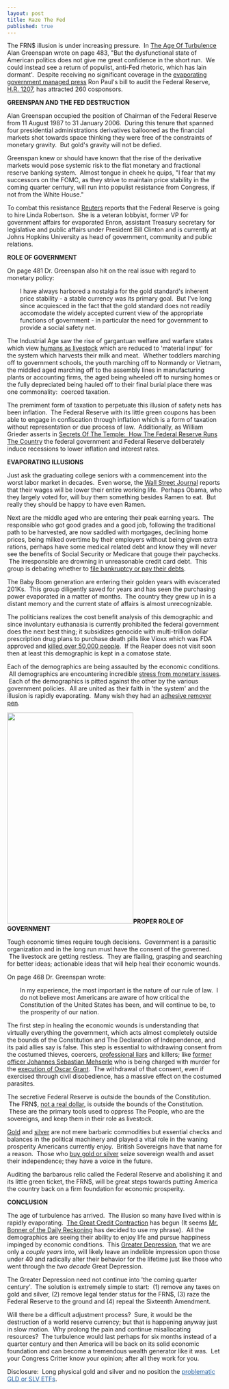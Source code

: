 ```yaml
---
layout: post
title: Raze The Fed
published: true
---
```

<p>The FRN$ illusion is under increasing pressure.  In <a title="The Age of Turbulence" href="http://www.runtogold.com/ageofturbulencebook" target="_blank">The Age Of Turbulence</a> Alan Greenspan wrote on page 483, "But the dysfunctional state of American politics does not give me great confidence in the short run.  We could instead see a return of populist, anti-Fed rhetoric, which has lain dormant'.  Despite receiving no significant coverage in the <a title="government managed press" href="http://www.runtogold.com/2009/03/newspapers-evaporating-at-tremendous-speeds/" target="_blank">evaporating government managed press</a> Ron Paul's bill to audit the Federal Reserve, <a title="HR 1207" href="http://www.govtrack.us/congress/bill.xpd?bill=h111-1207" target="_blank">H.R. 1207</a>, has attracted 260 cosponsors.</p>
<p><strong>GREENSPAN AND THE FED DESTRUCTION</strong></p>
<p>Alan Greenspan occupied the position of Chairman of the Federal Reserve from 11 August 1987 to 31 January 2006.  During this tenure that spanned four presidential administrations derivatives ballooned as the financial markets shot towards space thinking they were free of the constraints of monetary gravity.  But gold's gravity will not be defied.</p>
<p>Greenspan knew or should have known that the rise of the derivative markets would pose systemic risk to the fiat monetary and fractional reserve banking system.  Almost tongue in cheek he quips, "I fear that my successors on the FOMC, as they strive to maintain price stability in the coming quarter century, will run into populist resistance from Congress, if not from the White House."</p>
<p>To combat this resistance <a title="Fed hiring veteran lobbyist" href="http://www.reuters.com/article/politicsNews/idUSTRE55460K20090605" target="_blank">Reuters</a> reports that the Federal Reserve is going to hire Linda Robertson.  She is a veteran lobbyist, former VP for government affairs for evaporated Enron, assistant Treasury secretary for legislative and public affairs under President Bill Clinton and is currently at Johns Hopkins University as head of government, community and public relations.</p>
<p><strong>ROLE OF GOVERNMENT</strong></p>
<p>On page 481 Dr. Greenspan also hit on the real issue with regard to monetary policy:</p>
<p style="padding-left: 30px;">I have always harbored a nostalgia for the gold standard's inherent price stability - a stable currency was its primary goal.  But I've long since acquiesced in the fact that the gold standard does not readily accomodate the widely accepted current view of the appropriate functions of government - in particular the need for government to provide a social safety net.</p>
<p>The Industrial Age saw the rise of gargantuan welfare and warfare states which view <a title="humans as livestock" href="http://www.youtube.com/watch?v=P772Eb63qIY" target="_blank">humans as livestock</a> which are reduced to 'material input' for the system which harvests their milk and meat.  Whether toddlers marching off to government schools, the youth marching off to Normandy or Vietnam, the middled aged marching off to the assembly lines in manufacturing plants or accounting firms, the aged being wheeled off to nursing homes or the fully depreciated being hauled off to their final burial place there was one commonality:  coerced taxation.</p>
<p>The premiment form of taxation to perpetuate this illusion of safety nets has been inflation.  The Federal Reserve with its little green coupons has been able to engage in confiscation through inflation which is a form of taxation without representation or due process of law.  Additionally, as William Grieder asserts in <a title="Secrets of the Temple" href="http://www.runtogold.com/secretsofthetemplebook" target="_blank">Secrets Of The Temple:  How The Federal Reserve Runs The Country</a> the federal government and Federal Reserve deliberately induce recessions to lower inflation and interest rates.</p>
<p><strong>EVAPORATING ILLUSIONS</strong></p>
<p>Just ask the graduating college seniors with a commencement into the worst labor market in decades.  Even worse, the <a title="Curse of 2009" href="http://online.wsj.com/article/SB124181970915002009.html" target="_blank">Wall Street Journal</a> reports that their wages will be lower their entire working life.  Perhaps Obama, who they largely voted for, will buy them something besides Ramen to eat.  But really they should be happy to have even Ramen.</p>
<p>Next are the middle aged who are entering their peak earning years.  The responsible who got good grades and a good job, following the traditional path to be harvested, are now saddled with mortgages, declining home prices, being milked overtime by their employers without being given extra rations, perhaps have some medical related debt and know they will never see the benefits of Social Security or Medicare that gouge their paychecks.  The irresponsible are drowning in unreasonable credit card debt.  This group is debating whether to <a title="file bankruptcy or pay debts" href="http://www.latimes.com/business/la-fi-montalk12-2009jul12,0,7635459.column" target="_blank">file bankruptcy or pay their debts</a>.</p>
<p>The Baby Boom generation are entering their golden years with eviscerated 201Ks.  This group diligently saved for years and has seen the purchasing power evaporated in a matter of months.  The country they grew up in is a distant memory and the current state of affairs is almost unrecognizable.</p>
<p>The politicians realizes the cost benefit analysis of this demographic and since involuntary euthanasia is currently prohibited the federal government does the next best thing; it subsidizes genocide with multi-trillion dollar prescription drug plans to purchase death pills like Vioxx which was FDA approved and <a title="vioxx deaths" href="http://www.usatoday.com/life/lifestyle/2004-10-11-vioxx-main_x.htm?POE=click-refer" target="_blank">killed over 50,000 people</a>.  If the Reaper does not visit soon then at least this demographic is kept in a comatose state.</p>
<p>Each of the demographics are being assaulted by the economic conditions.  All demographics are encountering incredible <a title="money and stress" href="http://stress.about.com/od/moneyandemotions/Money_Emotions_and_Stress.htm" target="_blank">stress from monetary issues</a>.  Each of the demographics is pitted against the other by the various government policies.  All are united as their faith in 'the system' and the illusion is rapidly evaporating.  Many wish they had an <a title="adhesive remover pen" href="http://www.runtogold.com/adhesiveremoverpenbook" target="_blank">adhesive remover pen</a>.</p>
<p style="text-align: left;"><a href="http://www.runtogold.com/adhesiveremoverpenbook" target="_blank"><img class="aligncenter" title="Obama bumper sticker adhesive remover" src="{{ site.baseurl }}/images/obama-bumper-sticker-adhesive-remover.jpg" alt="" width="295" height="493" /></a><strong>PROPER ROLE OF GOVERNMENT</strong></p>
<p>Tough economic times require tough decisions.  Government is a parasitic organization and in the long run must have the consent of the governed.  The livestock are getting restless.  They are flailing, grasping and searching for better ideas; actionable ideas that will help heal their economic wounds.</p>
<p>On page 468 Dr. Greenspan wrote:</p>
<p style="padding-left: 30px;">In my experience, the most important is the nature of our rule of law.  I do not believe most Americans are aware of how critical the Constitution of the United States has been, and will continue to be, to the prosperity of our nation.</p>
<p>The first step in healing the economic wounds is understanding that virtually everything the government, which acts almost completely outside the bounds of the Constitution and The Declaration of Independence, and its paid allies say is false. This step is essential to withdrawing consent from the costumed thieves, coercers, <a title="professional liars" href="http://www.runtogold.com/2009/04/insane-psycho-sociopathic-court-economists/" target="_blank">professional liars</a> and killers; like <a title="oscar grant killing" href="http://en.wikipedia.org/wiki/BART_Police_shooting_of_Oscar_Grant" target="_blank">former officer Johannes Sebastian Mehserle</a> who is being charged with murder for the <a title="oscar grant execution" href="http://www.youtube.com/watch?v=bmJukcFzEX4" target="_blank">execution of Oscar Grant</a>.  The withdrawal of that consent, even if exercised through civil disobedience, has a massive effect on the costumed parasites.</p>
<p>The secretive Federal Reserve is outside the bounds of the Constitution.  The FRN$, <a title="what is a dollar" href="http://www.runtogold.com/2009/05/define-the-dollar-or-else/" target="_blank">not a real dollar</a>, is outside the bounds of the Constitution.  These are the primary tools used to oppress The People, who are the sovereigns, and keep them in their role as livestock.</p>
<p><a title="how to buy gold" href="http://how-to-buy-gold-safely.com/" target="_blank">Gold</a> and <a title="how to buy silver" href="http://how-to-buy-silver-safely.com/" target="_blank">silver</a> are not mere barbaric commodities but essential checks and balances in the political machinery and played a vital role in the waning prosperity Americans currently enjoy.  British Sovereigns have that name for a reason.  Those who <a title="how to buy gold or silver" href="http://www.runtogold.com/how-to-buy-gold-or-silver/" target="_blank">buy gold or silver</a> seize sovereign wealth and asset their independence; they have a voice in the future.</p>
<p>Auditing the barbarous relic called the Federal Reserve and abolishing it and its little green ticket, the FRN$, will be great steps towards putting America the country back on a firm foundation for economic prosperity.</p>
<p><strong>CONCLUSION</strong></p>
<p>The age of turbulence has arrived.  The illusion so many have lived within is rapidly evaporating.  <a title="the great credit contraction" href="http://www.creditcontraction.com" target="_blank">The Great Credit Contraction</a> has begun (It seems <a title="great credit contraction" href="http://dailyreckoning.com/the-great-credit-contraction-cometh/" target="_blank">Mr. Bonner of the Daily Reckoning</a> has decided to use my phrase).  All the demographics are seeing their ability to enjoy life and pursue happiness impinged by economic conditions.  This <a title="greater depression" href="http://www.runtogold.com/2009/03/how-to-intentionally-exacerbate-the-greater-depression/" target="_blank">Greater Depression</a>, that we are only a <em>couple years</em> into, will likely leave an indelible impression upon those under 40 and radically alter their behavior for the lifetime just like those who went through the <em>two decade</em> Great Depression.</p>
<p>The Greater Depression need not continue into 'the coming quarter century'.  The solution is extremely simple to start:  (1) remove any taxes on gold and silver, (2) remove legal tender status for the FRN$, (3) raze the Federal Reserve to the ground and (4) repeal the Sixteenth Amendment.</p>
<p>Will there be a difficult adjustment process?  Sure, it would be the destruction of a world reserve currency; but that is happening anyway just in slow motion.  Why prolong the pain and continue misallocating resources?  The turbulence would last perhaps for six months instead of a quarter century and then America will be back on its solid economic foundation and can become a tremendous wealth generator like it was.  Let your Congress Critter know your opinion; after all they work for you.</p>
<p>Disclosure:  Long physical gold and silver and no position the <a style="color: #2361a1; text-decoration: underline; padding: 0px; margin: 0px;" title="gld etf" href="http://www.runtogold.com/2008/12/a-problem-with-gld-and-slv-etfs/" target="_blank">problematic GLD or SLV ETFs</a>.</p>
